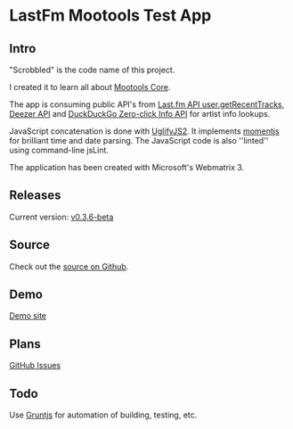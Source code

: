 LastFm Mootools Test App
========================

Intro
-----
"Scrobbled" is the code name of this project.

I created it to learn all about [Mootools Core](http://mootools.net/docs/core).

The app is consuming public API's from [Last.fm API user.getRecentTracks](http://www.last.fm/api/show/user.getRecentTracks), [Deezer API](http://developers.deezer.com/api/) and [DuckDuckGo Zero-click Info API](https://www.mashape.com/duckduckgo/duckduckgo-zero-click-info#!documentation) for artist info lookups.

JavaScript concatenation is done with [UglifyJS2](https://github.com/mishoo/UglifyJS2). It implements [momentjs](http://momentjs.com/) for brilliant time and date parsing. The JavaScript code is also ''linted'' using command-line jsLint.

The application has been created with Microsoft's Webmatrix 3.

Releases
--------

Current version: [v0.3.6-beta](https://github.com/johanbove/LastFmMootoolsTestsite/releases/tag/v0.3.6-beta)

Source
------
Check out the [source on Github](https://github.com/johanbove/LastFmMootoolsTestsite).

Demo
----
[Demo site](http://scrobbled.johanbove.info/)

Plans
-----
[GitHub Issues](https://github.com/johanbove/LastFmMootoolsTestsite/issues)

Todo
----
Use [Gruntjs](http://gruntjs.com/getting-started) for automation of building, testing, etc.